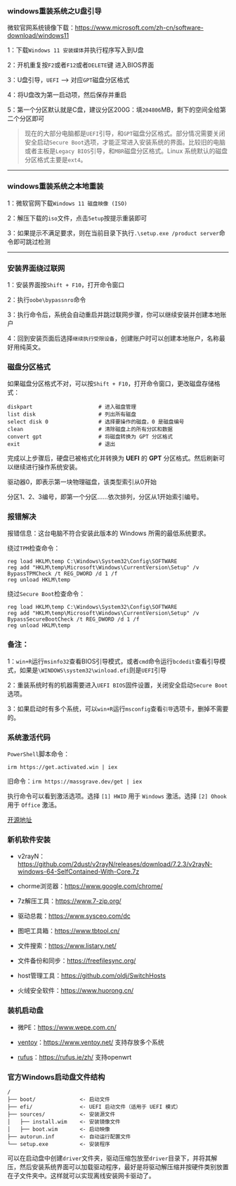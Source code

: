### windows重装系统之U盘引导

微软官网系统镜像下载：https://www.microsoft.com/zh-cn/software-download/windows11

1：下载`Windows 11 安装媒体`并执行程序写入到U盘

2：开机重复按`F2`或者`F12`或者`DELETE`键 进入BIOS界面

3：U盘引导，`UEFI` ——> 对应`GPT`磁盘分区格式

4：将U盘改为第一启动项，然后保存并重启

5：第一个分区默认就是C盘，建议分区200G：填`204806`MB，剩下的空间全给第二个分区即可

> 现在的大部分电脑都是`UEFI`引导，和`GPT`磁盘分区格式。部分情况需要关闭安全启动`Secure Boot`选项，才能正常进入安装系统的界面。比较旧的电脑或者主板是`Legacy BIOS`引导，和`MBR`磁盘分区格式。Linux 系统默认的磁盘分区格式主要是`ext4`。
---
### windows重装系统之本地重装

1：微软官网下载`Windows 11 磁盘映像 (ISO)`

2：解压下载的`iso`文件，点击`5etup`按提示重装即可

3：如果提示不满足要求，则在当前目录下执行`.\setup.exe /product server`命令即可跳过检测


---

### 安装界面绕过联网

1：安装界面按`Shift + F10`，打开命令窗口

2：执行`oobe\bypassnro`命令

3：执行命令后，系统会自动重启并跳过联网步骤，你可以继续安装并创建本地账户

4：回到安装页面后选择`继续执行受限设备`，创建账户时可以创建本地账户，名称最好用纯英文。


### 磁盘分区格式

如果磁盘分区格式不对，可以按`Shift + F10`，打开命令窗口，更改磁盘存储格式：
```
diskpart                     # 进入磁盘管理
list disk                    # 列出所有磁盘
select disk 0                # 选择要操作的磁盘，0 是磁盘编号
clean                        # 清除磁盘上的所有分区和数据
convert gpt                  # 将磁盘转换为 GPT 分区格式
exit                         # 退出
```

完成以上步骤后，硬盘已被格式化并转换为 **UEFI** 的 **GPT** 分区格式。然后刷新可以继续进行操作系统安装。


驱动器0，即表示第一块物理磁盘，该类型索引从0开始

分区1、2、3编号，即第一个分区……依次排列，分区从1开始索引编号。


### 报错解决

报错信息：这台电脑不符合安装此版本的 Windows 所需的最低系统要求。

绕过`TPM`检查命令：
```
reg load HKLM\temp C:\Windows\System32\Config\SOFTWARE
reg add "HKLM\temp\Microsoft\Windows\CurrentVersion\Setup" /v BypassTPMCheck /t REG_DWORD /d 1 /f
reg unload HKLM\temp
```
绕过`Secure Boot`检查命令：
```
reg load HKLM\temp C:\Windows\System32\Config\SOFTWARE
reg add "HKLM\temp\Microsoft\Windows\CurrentVersion\Setup" /v BypassSecureBootCheck /t REG_DWORD /d 1 /f
reg unload HKLM\temp
```


### 备注：

1：`win+R`运行`msinfo32`查看BIOS引导模式，或者`cmd`命令运行`bcdedit`查看引导模式，如果是`\WINDOWS\system32\winload.efi`则是`UEFI`引导

2：重装系统时有的机器需要进入`UEFI BIOS`固件设置，关闭安全启动`Secure Boot`选项。

3：如果启动时有多个系统，可以`win+R`运行`msconfig`查看`引导`选项卡，删掉不需要的。


### 系统激活代码

`PowerShell`脚本命令：
```
irm https://get.activated.win | iex
```

旧命令：`irm https://massgrave.dev/get | iex`

执行命令可以看到激活选项。选择 `[1] HWID` 用于 `Windows` 激活。选择 `[2] Ohook` 用于 `Office` 激活。


[开源地址](https://github.com/massgravel/Microsoft-Activation-Scripts)


### 新机软件安装

- v2rayN：https://github.com/2dust/v2rayN/releases/download/7.2.3/v2rayN-windows-64-SelfContained-With-Core.7z

- chorme浏览器：https://www.google.com/chrome/

- 7z解压工具：https://www.7-zip.org/

- 驱动总裁：https://www.sysceo.com/dc

- 图吧工具箱：https://www.tbtool.cn/

- 文件搜索：https://www.listary.net/

- 文件备份和同步：https://freefilesync.org/

- host管理工具：https://github.com/oldj/SwitchHosts

- 火绒安全软件：https://www.huorong.cn/

###  装机启动盘

- 微PE：https://www.wepe.com.cn/

- [ventoy](https://github.com/ventoy/Ventoy)：https://www.ventoy.net/ 支持存放多个系统

- [rufus](https://github.com/pbatard/rufus)：https://rufus.ie/zh/ 支持openwrt



### 官方Windows启动盘文件结构
```
/
├── boot/              <- 启动文件
├── efi/               <- UEFI 启动文件（适用于 UEFI 模式）
├── sources/           <- 安装源文件
│   ├── install.wim    <- 安装镜像文件
│   ├── boot.wim       <- 启动映像
├── autorun.inf        <- 自动运行配置文件
└── setup.exe          <- 安装程序
```
可以在启动盘中创建`driver`文件夹，驱动压缩包放至`driver`目录下，并将其解压，然后安装系统界面可以加载驱动程序，最好是将驱动解压缩并按硬件类别放置在子文件夹中。这样就可以实现离线安装网卡驱动了。